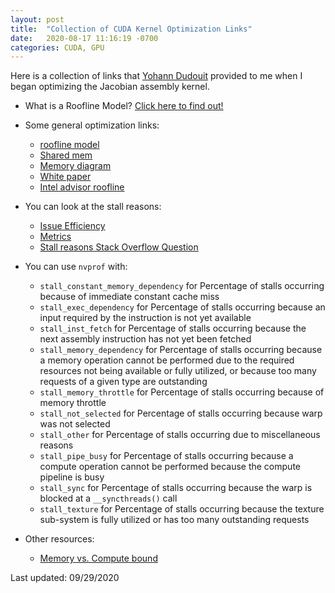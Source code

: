 ```yaml
---
layout: post
title:  "Collection of CUDA Kernel Optimization Links"
date:   2020-08-17 11:16:19 -0700
categories: CUDA, GPU
---
```


Here is a collection of links that [Yohann Dudouit](https://people.llnl.gov/dudouit1) provided to me when I began optimizing the Jacobian assembly kernel. 

- What is a Roofline Model? [Click here to find out!](https://en.wikipedia.org/wiki/Roofline_model)
- Some general optimization links:
    - [roofline model](https://developer.download.nvidia.com/video/gputechconf/gtc/2019/presentation/s9624-performance-analysis-of-gpu-accelerated-applications-using-the-roofline-model.pdf)
    - [Shared mem](http://developer.download.nvidia.com/GTC/PDF/1083_Wang.pdf)
    - [Memory diagram](https://stackoverflow.com/questions/37732735/nvprof-option-for-bandwidth)
    - [White paper](https://arxiv.org/pdf/1804.06826.pdf)
    - [Intel advisor roofline](https://software.intel.com/content/www/us/en/develop/articles/intel-advisor-roofline.html)

- You can look at the stall reasons:
    - [Issue Efficiency](https://docs.nvidia.com/gameworks/content/developertools/desktop/analysis/report/cudaexperiments/kernellevel/issueefficiency.htm)
    - [Metrics](https://docs.nvidia.com/cuda/profiler-users-guide/index.html#metrics-reference-7x)
    - [Stall reasons Stack Overflow Question](https://stackoverflow.com/questions/14887807/what-are-other-issue-stall-reasons-displayed-by-the-nsight-profiler)

- You can use `nvprof` with:

    - `stall_constant_memory_dependency` for Percentage of stalls occurring because of immediate constant cache miss
    - `stall_exec_dependency` for Percentage of stalls occurring because an input required by the instruction is not yet available
    - `stall_inst_fetch` for Percentage of stalls occurring because the next assembly instruction has not yet been fetched
    - `stall_memory_dependency` for Percentage of stalls occurring because a memory operation cannot be performed due to the required resources not being available or fully utilized, or because too many requests of a given type are outstanding
    - `stall_memory_throttle` for Percentage of stalls occurring because of memory throttle
    - `stall_not_selected` for Percentage of stalls occurring because warp was not selected
    - `stall_other` for Percentage of stalls occurring due to miscellaneous reasons
    - `stall_pipe_busy` for Percentage of stalls occurring because a compute operation cannot be performed because the compute pipeline is busy
    - `stall_sync` for Percentage of stalls occurring because the warp is blocked at a `__syncthreads()` call
    - `stall_texture` for Percentage of stalls occurring because the texture sub-system is fully utilized or has too many outstanding requests

- Other resources:
    - [Memory vs. Compute bound](https://stackoverflow.com/questions/12811684/memory-bound-kernel-and-compute-bound-kernel-in-gpus)

Last updated: 09/29/2020
